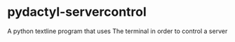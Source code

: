 # pydactyl-servercontrol
 A python textline program that uses The terminal in order to control a server
